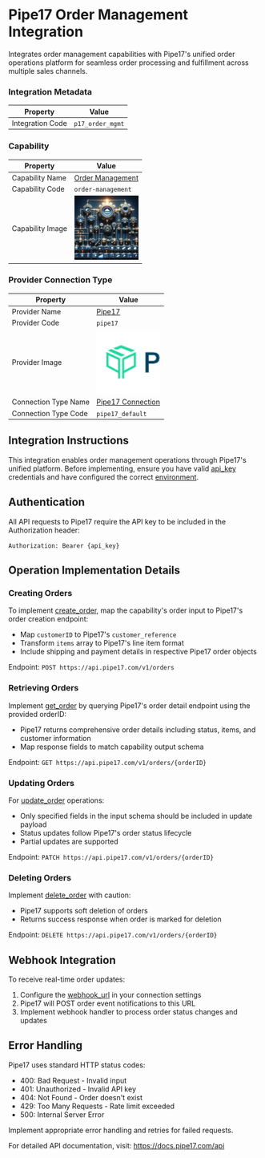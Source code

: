 # Pipe17 Order Management Integration
Integrates order management capabilities with Pipe17's unified order operations platform for seamless order processing and fulfillment across multiple sales channels.

### Integration Metadata
| Property | Value |
|----------|------|
| Integration Code | `p17_order_mgmt` |

### Capability
| Property | Value |
|----------|------|
| Capability Name | [Order Management](../../capability/order-management) |
| Capability Code | `order-management` |
| Capability Image | ![Order Management Capability Square Image](../../capability/order-management/images/order-management_square.png) |

### Provider Connection Type
| Property | Value |
|----------|------|
| Provider Name | [Pipe17](../../provider/pipe17) |
| Provider Code | `pipe17` |
| Provider Image | ![Pipe17 Provider Square Image](../../provider/pipe17/images/pipe17_square.png) |
| Connection Type Name | [Pipe17 Connection](../../provider/pipe17#pipe17_default) |
| Connection Type Code | `pipe17_default` |

## Integration Instructions
This integration enables order management operations through Pipe17's unified platform. Before implementing, ensure you have valid [api_key](../../provider/pipe17#pipe17_default_api_key) credentials and have configured the correct [environment](../../provider/pipe17#pipe17_default_environment).

## Authentication
All API requests to Pipe17 require the API key to be included in the Authorization header:
```
Authorization: Bearer {api_key}
```

## Operation Implementation Details

### Creating Orders
To implement [create_order](../../capability/order-management#create_order), map the capability's order input to Pipe17's order creation endpoint:
- Map `customerID` to Pipe17's `customer_reference`
- Transform `items` array to Pipe17's line item format
- Include shipping and payment details in respective Pipe17 order objects

Endpoint: `POST https://api.pipe17.com/v1/orders`

### Retrieving Orders
Implement [get_order](../../capability/order-management#get_order) by querying Pipe17's order detail endpoint using the provided orderID:
- Pipe17 returns comprehensive order details including status, items, and customer information
- Map response fields to match capability output schema

Endpoint: `GET https://api.pipe17.com/v1/orders/{orderID}`

### Updating Orders
For [update_order](../../capability/order-management#update_order) operations:
- Only specified fields in the input schema should be included in update payload
- Status updates follow Pipe17's order status lifecycle
- Partial updates are supported

Endpoint: `PATCH https://api.pipe17.com/v1/orders/{orderID}`

### Deleting Orders
Implement [delete_order](../../capability/order-management#delete_order) with caution:
- Pipe17 supports soft deletion of orders
- Returns success response when order is marked for deletion

Endpoint: `DELETE https://api.pipe17.com/v1/orders/{orderID}`

## Webhook Integration
To receive real-time order updates:
1. Configure the [webhook_url](../../provider/pipe17#pipe17_default_webhook_url) in your connection settings
2. Pipe17 will POST order event notifications to this URL
3. Implement webhook handler to process order status changes and updates

## Error Handling
Pipe17 uses standard HTTP status codes:
- 400: Bad Request - Invalid input
- 401: Unauthorized - Invalid API key
- 404: Not Found - Order doesn't exist
- 429: Too Many Requests - Rate limit exceeded
- 500: Internal Server Error

Implement appropriate error handling and retries for failed requests.

For detailed API documentation, visit: https://docs.pipe17.com/api